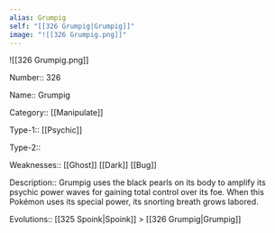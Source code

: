 ```yaml
---
alias: Grumpig
self: "[[326 Grumpig|Grumpig]]"
image: "![[326 Grumpig.png]]"
---
```


![[326 Grumpig.png]]


Number:: 326

Name:: Grumpig

Category:: [[Manipulate]]

Type-1:: [[Psychic]]

Type-2:: 

Weaknesses:: [[Ghost]] [[Dark]] [[Bug]] 

Description:: Grumpig uses the black pearls on its body to amplify its psychic power waves for gaining total control over its foe. When this Pokémon uses its special power, its snorting breath grows labored.

Evolutions:: [[325 Spoink|Spoink]] > [[326 Grumpig|Grumpig]]